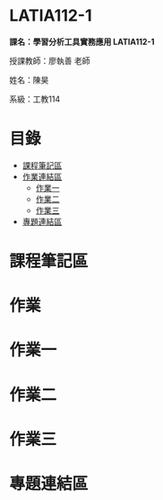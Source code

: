 # LATIA112-1

**課名：學習分析工具實務應用 LATIA112-1**

授課教師：廖執善 老師

姓名：陳昊

系級：工教114

# 目錄

- [課程筆記區](#課程筆記區)
- [作業連結區](#作業)
  - [作業一](#作業一)
  - [作業二](#作業二)
  - [作業三](#作業三)
- [專題連結區](#專題連結區)

# 課程筆記區


# 作業


# 作業一


# 作業二


# 作業三


# 專題連結區

